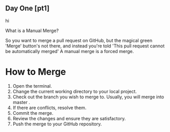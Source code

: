 ## Day One [pt1]

hi

What is a Manual Merge?

So you want to merge a pull request on GitHub, but the magical green 'Merge' button's not there, and instead you're told 'This pull request cannot be automatically merged' A manual merge is a forced merge.
# How to Merge
1. Open the terminal.
2. Change the current working directory to your local project.
3. Check out the branch you wish to merge to. Usually, you will merge into master .
4. If there are conflicts, resolve them.
5. Commit the merge.
6. Review the changes and ensure they are satisfactory.
7. Push the merge to your GitHub repository.